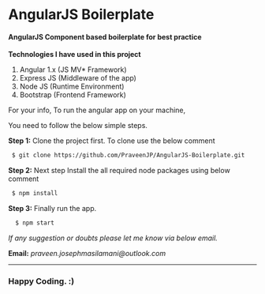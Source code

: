 AngularJS Boilerplate
======================================

#### AngularJS Component based boilerplate for best practice ####

__Technologies I have used in this project__

1. Angular 1.x (JS MV* Framework)
2. Express JS (Middleware of the app)
3. Node JS (Runtime Environment)
4. Bootstrap (Frontend Framework)

For your info, To run the angular app on your machine,

You need to follow the below simple steps.

__Step 1:__ Clone the project first. To clone use the below comment

``` bash
 $ git clone https://github.com/PraveenJP/AngularJS-Boilerplate.git
```

__Step 2:__ Next step Install the all required node packages using below comment

```bash
 $ npm install
```

__Step 3:__ Finally run the app.

```bash
  $ npm start 
```

_If any suggestion or doubts please let me know via below email._

__Email:__ _praveen.josephmasilamani@outlook.com_

- - - -

### Happy Coding. :)
